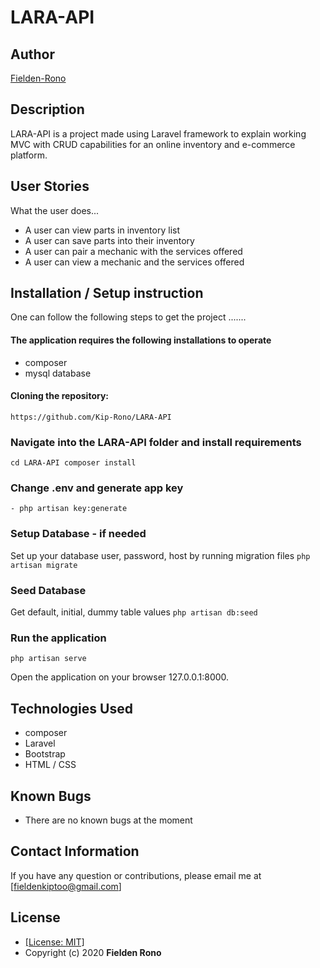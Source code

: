 # LARA-API
## Author
[Fielden-Rono](https://github.com/Kip-Rono)

## Description
LARA-API is a project made using Laravel framework to explain working MVC with CRUD capabilities
for an online inventory and e-commerce platform.


## User Stories
What the user does...
* A user can view parts in inventory list
* A user can save parts into their inventory
* A user can pair a mechanic with the services offered
* A user can view a mechanic and the services offered


## Installation / Setup instruction
One can follow the following steps to get the project .......
#### The application requires the following installations to operate
* composer
* mysql database

#### Cloning the repository:
```https://github.com/Kip-Rono/LARA-API```

### Navigate into the LARA-API folder and install requirements
```cd LARA-API composer install  ```

### Change .env and generate app key
```- php artisan key:generate ```

### Setup Database - if needed
Set up your database user, password, host by running migration files
```php artisan migrate```

### Seed Database
Get default, initial, dummy table values
```php artisan db:seed```

### Run the application
```php artisan serve ```

Open the application on your browser 127.0.0.1:8000.

## Technologies Used

* composer
* Laravel
* Bootstrap
* HTML / CSS

## Known Bugs
* There are no known bugs at the moment

## Contact Information

If you have any question or contributions, please email me at [fieldenkiptoo@gmail.com]

## License
* [[License: MIT]](LICENCE.md)
* Copyright (c) 2020 **Fielden Rono**
